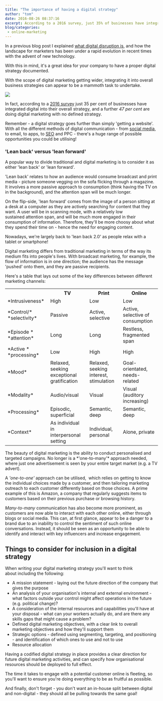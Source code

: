 ```yaml
---
title: "The importance of having a digital strategy"
author: "tom"
date: 2016-08-26 08:37:16
excerpt: According to a 2016 survey, just 35% of businesses have integrated digital into their overall strategy, and a further 47% are doing digital marketing with no defined strategy!
blog/categories: 
 - online-marketing
---
```


In a previous blog post I explained [what digital disruption is](/blog/what-is-digital-disruption/), and how the landscape for marketers has been under a rapid evolution in recent times with the advent of new technology.

With this in mind, it's a great idea for your company to have a proper digital strategy documented.

With the scope of digital marketing getting wider, integrating it into overall business strategies can appear to be a mammoth task to undertake.

[![](images/blog/shutterstock_327906983.jpg)](images/blog/shutterstock_327906983.jpg)

In fact, according to a [2016 survey](http://www.smartinsights.com/digital-marketing-strategy/digital-strategy-development/10-reasons-for-digital-marketing-strategy/) just 35 per cent of businesses have integrated digital into their overall strategy, and a further *47 per cent* are doing digital marketing with no defined strategy.

Remember - a digital strategy goes further than simply 'getting a website'. With all the different methods of digital communication - from [social media](http://www.tomango.co.uk/creates/online-marketing/social-media/), to email, to apps, to [SEO](http://www.tomango.co.uk/creates/online-marketing/search-engine-optimisation/) and PPC - there's a huge range of possible opportunities you could be utilising!

### 'Lean back' versus 'lean forward'

A popular way to divide traditional and digital marketing is to consider it as either 'lean back' or 'lean forward'.

'Lean back' relates to how an audience would consume broadcast and print media - picture someone vegging on the sofa flicking through a magazine. It involves a more passive approach to consumption (think having the TV on in the background), and the attention span will be much longer.

On the flip-side, 'lean forward' comes from the image of a person sitting at a desk at a computer as they are actively searching for content that they want. A user will be in scanning mode, with a relatively low sustained attention span, and will be much more engaged in their consumption of information. Therefore, they'll be more choosy about what they spend their time on - hence the need for engaging content.

Nowadays, we're largely back to 'lean back 2.0' as people relax with a tablet or smartphone!

Digital marketing differs from traditional marketing in terms of the way its medium fits into people's lives. With broadcast marketing, for example, the flow of information is in one direction; the audience has the message 'pushed' onto them, and they are passive recipients.

Here's a table that lays out some of the key differences between different marketing channels:
<table class="tg">
<tbody>
<tr>
<th class="tg-031e" style="text-align: center;"></th>
<th class="tg-e3zv" style="text-align: center;">TV</th>
<th class="tg-e3zv" style="text-align: center;">Print</th>
<th class="tg-9hbo" style="text-align: center;">Online</th>
</tr>
<tr>
<td class="tg-e3zv">*Intrusiveness*</td>
<td class="tg-031e">High</td>
<td class="tg-031e">Low</td>
<td class="tg-yw4l">Low</td>
</tr>
<tr>
<td class="tg-e3zv">*Control/*
*selectivity*</td>
<td class="tg-031e">Passive</td>
<td class="tg-031e">Active,
selective</td>
<td class="tg-yw4l">Active,
selective of
consumption</td>
</tr>
<tr>
<td class="tg-e3zv">*Episode *
*attention*</td>
<td class="tg-031e">Long</td>
<td class="tg-031e">Long</td>
<td class="tg-yw4l">Restless,
fragmented span</td>
</tr>
<tr>
<td class="tg-9hbo">*Active *
*processing*</td>
<td class="tg-yw4l">Low</td>
<td class="tg-yw4l">High</td>
<td class="tg-yw4l">High</td>
</tr>
<tr>
<td class="tg-9hbo">*Mood*</td>
<td class="tg-yw4l">Relaxed,
seeking
exceptional
gratification</td>
<td class="tg-yw4l">Relaxed,
seeking
interest,
stimulation</td>
<td class="tg-yw4l">Goal-
orientated,
needs-related</td>
</tr>
<tr>
<td class="tg-9hbo">*Modality*</td>
<td class="tg-yw4l">Audio/visual</td>
<td class="tg-yw4l">Visual</td>
<td class="tg-yw4l">Visual (auditory
increasing)</td>
</tr>
<tr>
<td class="tg-9hbo">*Processing*</td>
<td class="tg-yw4l">Episodic,
superficial</td>
<td class="tg-yw4l">Semantic,
deep</td>
<td class="tg-yw4l">Semantic,
deep</td>
</tr>
<tr>
<td class="tg-yw4l">*Context*</td>
<td class="tg-yw4l">As individual in
interpersonal
setting</td>
<td class="tg-yw4l">Individual,
personal</td>
<td class="tg-yw4l">Alone, private</td>
</tr>
</tbody>
</table>
The beauty of digital marketing is the ability to conduct personalised and targeted campaigns. No longer is a *'one-to-many'* approach needed, where just one advertisement is seen by your entire target market (e.g. a TV advert).

A *'one-to-one'* approach can be utilised,  which relies on getting to know the individual choices made by a customer, and then tailoring marketing outreach to each customer differently based on those choices. A prime example of this is Amazon, a company that regularly suggests items to customers based on their previous purchase or browsing history.

*Many-to-many* communication has also become more prominent, as customers are now able to interact with each other online, either through blogs or social media. This can, at first glance, appear to be a danger to a brand due to an inability to control the sentiment of such online conversations. Instead, it should be seen as an opportunity to be able to identify and interact with key influencers and increase engagement.

## Things to consider for inclusion in a digital strategy

When writing your digital marketing strategy you'll want to think about including the following:

- A mission statement - laying out the future direction of the company that gives the purpose
- An analysis of your organisation's internal and external environment - what factors outside your control might affect operations in the future (e.g. political change)?
- A consideration of the internal resources and capabilities you'll have at your disposal - what can your workers actually do, and are there any skills gaps that might cause a problem?
- Defined digital marketing objectives, with a clear link to overall marketing objectives and how they'll support them
- Strategic options - defined using segmenting, targeting, and positioning - and identification of which ones to use and not to use
- Resource allocation


Having a codified digital strategy in place provides a clear direction for future digital marketing activities, and can specify how organisational resources should be deployed to full effect.

The time it takes to engage with a potential customer online is fleeting, so you'll want to ensure you're doing everything to be as fruitful as possible.

And finally, don't forget - you don't want an in-house split between digital and non-digital - they should all be pulling towards the same goal!

## 



